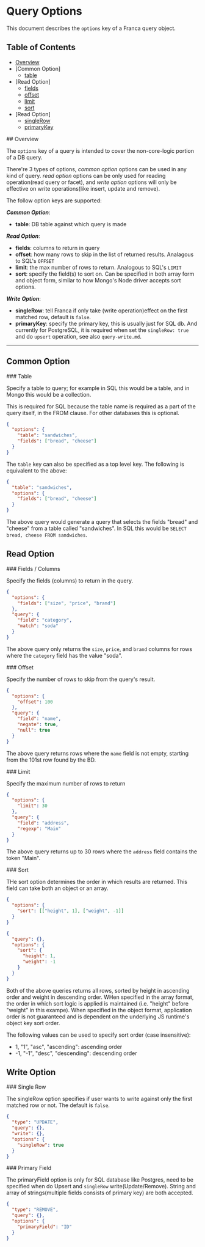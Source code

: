 # Query Options

This document describes the ```options``` key of a Franca query object.

## Table of Contents
* [Overview](#options-overview)
* [Common Option]
  * [table](#options-table)
* [Read Option]
  * [fields](#options-fields)
  * [offset](#options-offset)
  * [limit](#options-limit)
  * [sort](#options-sort)
* [Read Option]
  * [singleRow](#options-singlerow)
  * [primaryKey](#options-primarykey)


<a name="options-overview"/>
## Overview

The ```options``` key of a query is intended to cover the non-core-logic portion of a DB query.

There're 3 types of options, *common option* options can be used in any kind of query. *read option* options can be only used for reading operation(read query or facet), and *write option* options will only be effective on write operations(like insert, update and remove).

The follow option keys are supported:

***Common Option***:

* **table**: DB table against which query is made

***Read Option***:

* **fields**: columns to return in query
* **offset**: how many rows to skip in the list of returned results. Analagous to SQL's ```OFFSET```
* **limit**: the max number of rows to return. Analogous to SQL's ```LIMIT```
* **sort**: specify the field(s) to sort on. Can be specified in both array form and object form, similar to how Mongo's Node driver accepts sort options.

***Write Option***:

* **singleRow**: tell Franca if only take (write operation)effect on the first matched row, default is `false`.
* **primaryKey**: specify the primary key, this is usually just for SQL db. And currently for PostgreSQL, it is required when set the `singleRow: true` and do `upsert` operation, see also `query-write.md`.

- - -

## Common Option

<a name="options-table"/>
### Table

Specify a table to query; for example in SQL this would be a table, and in Mongo this would be a collection.

This is required for SQL because the table name is required as a part of the query itself, in the FROM clause. For other databases this is optional.

```json
{
  "options": {
    "table": "sandwiches",
    "fields": ["bread", "cheese"]
  }
}
```

The ```table``` key can also be specified as a top level key. The following is equivalent to the above:

```json
{
  "table": "sandwiches",
  "options": {
    "fields": ["bread", "cheese"]
  }
}
```

The above query would generate a query that selects the fields "bread" and "cheese" from a table called "sandwiches". In SQL this would be ```SELECT bread, cheese FROM sandwiches```.

## Read Option

<a name="options-fields"/>
### Fields / Columns

Specify the fields (columns)  to return in the query.

```json
{
  "options": {
    "fields": ["size", "price", "brand"]
  },
  "query": {
    "field": "category",
    "match": "soda"
  }
}
```

The above query only returns the ```size```, ```price```, and ```brand``` columns for rows where the ```category``` field has the value "soda".

<a name="options-offset"/>
### Offset

Specify the number of rows to skip from the query's result.

```json
{
  "options": {
    "offset": 100
  },
  "query": {
    "field": "name",
    "negate": true,
    "null": true
  }
}
```

The above query returns rows where the ```name``` field is not empty, starting from the 101st row found by the BD.

<a name="options-limit"/>
### Limit

Specify the maximum number of rows to return

```json
{
  "options": {
    "limit": 30
  },
  "query": {
    "field": "address",
    "regexp": "Main"
  }
}
```

The above query returns up to 30 rows where the ```address``` field contains the token "Main".

<a name="options-sort">
### Sort

THe sort option determines the order in which results are returned. This field can take both an object or an array.



```json
{
  "options": {
    "sort": [["height", 1], ["weight", -1]]
  }
}
```

```json
{
  "query": {},
  "options": {
    "sort": {
      "height": 1,
      "weight": -1
    }
  }
}

```

Both of the above queries returns all rows, sorted by height in ascending order and weight in descending order. WHen specified in the array format, the order in which sort logic is applied is maintained (i.e. "height" before "weight" in this exampe). When specified in the object format, application order is not guaranteed and is dependent on the underlying JS runtime's object key sort order.

The following values can be used to specify sort order (case insensitive):

* 1, "1", "asc", "ascending": ascending order
* -1, "-1", "desc", "descending": descending order

## Write Option

<a name="options-singlerow">
### Single Row

The singleRow option specifies if user wants to write against only the first matched row or not. The default is `false`.

```json
{
  "type": "UPDATE",
  "query": {},
  "write": {},
  "options": {
    "singleRow": true
  }
}
```

<a name="options-primarykey">
### Primary Field

The primaryField option is only for SQL database like Postgres, need to be specified when do Upsert and `singleRow` write(Update/Remove). String and array of strings(multiple fields consists of primary key) are both accepted.

```json
{
  "type": "REMOVE",
  "query": {},
  "options": {
    "primaryField": "ID"
  }
}
```
